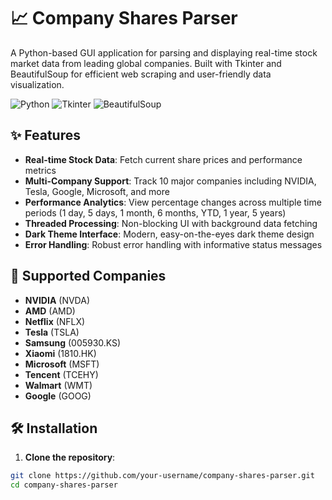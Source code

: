 # 📈 Company Shares Parser

A Python-based GUI application for parsing and displaying real-time stock market data from leading global companies. Built with Tkinter and BeautifulSoup for efficient web scraping and user-friendly data visualization.

![Python](https://img.shields.io/badge/Python-3.7%2B-blue)
![Tkinter](https://img.shields.io/badge/GUI-Tkinter-green)
![BeautifulSoup](https://img.shields.io/badge/Scraping-BeautifulSoup4-orange)

## ✨ Features

- **Real-time Stock Data**: Fetch current share prices and performance metrics
- **Multi-Company Support**: Track 10 major companies including NVIDIA, Tesla, Google, Microsoft, and more
- **Performance Analytics**: View percentage changes across multiple time periods (1 day, 5 days, 1 month, 6 months, YTD, 1 year, 5 years)
- **Threaded Processing**: Non-blocking UI with background data fetching
- **Dark Theme Interface**: Modern, easy-on-the-eyes dark theme design
- **Error Handling**: Robust error handling with informative status messages

## 🏢 Supported Companies

- **NVIDIA** (NVDA)
- **AMD** (AMD)
- **Netflix** (NFLX)
- **Tesla** (TSLA)
- **Samsung** (005930.KS)
- **Xiaomi** (1810.HK)
- **Microsoft** (MSFT)
- **Tencent** (TCEHY)
- **Walmart** (WMT)
- **Google** (GOOG)

## 🛠️ Installation

1. **Clone the repository**:
```bash
git clone https://github.com/your-username/company-shares-parser.git
cd company-shares-parser
